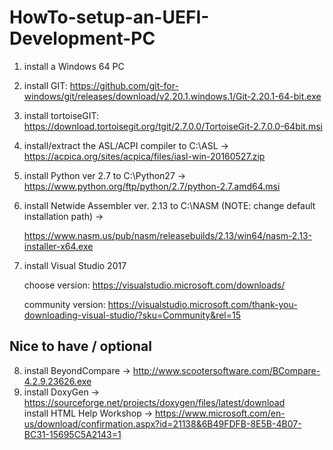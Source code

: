 # HowTo-setup-an-UEFI-Development-PC

1. install a Windows 64 PC
2. install GIT: https://github.com/git-for-windows/git/releases/download/v2.20.1.windows.1/Git-2.20.1-64-bit.exe
3. install tortoiseGIT: https://download.tortoisegit.org/tgit/2.7.0.0/TortoiseGit-2.7.0.0-64bit.msi
4. install/extract the ASL/ACPI compiler to C:\ASL -> https://acpica.org/sites/acpica/files/iasl-win-20160527.zip
5. install Python ver 2.7 to C:\Python27 -> https://www.python.org/ftp/python/2.7/python-2.7.amd64.msi
6. install Netwide Assembler ver. 2.13 to C:\NASM (NOTE: change default installation path) -> 

   https://www.nasm.us/pub/nasm/releasebuilds/2.13/win64/nasm-2.13-installer-x64.exe
7. install Visual Studio 2017

   choose version: https://visualstudio.microsoft.com/downloads/

   community version: https://visualstudio.microsoft.com/thank-you-downloading-visual-studio/?sku=Community&rel=15
## Nice to have / optional
8. install BeyondCompare -> http://www.scootersoftware.com/BCompare-4.2.9.23626.exe
9. install DoxyGen -> https://sourceforge.net/projects/doxygen/files/latest/download<br>
   install HTML Help Workshop -> https://www.microsoft.com/en-us/download/confirmation.aspx?id=21138&6B49FDFB-8E5B-4B07-BC31-15695C5A2143=1
